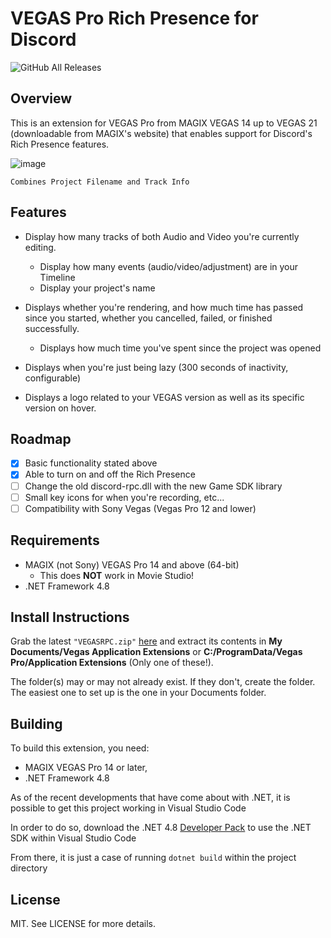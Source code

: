 # VEGAS Pro Rich Presence for Discord

![GitHub All Releases](https://img.shields.io/github/downloads/GlitchyPSIX/VEGASRPC/total?color=355fff&label=total%20downloads&style=flat-square)

## Overview

This is an extension for VEGAS Pro from MAGIX VEGAS 14 up to VEGAS 21 (downloadable from MAGIX's website) that enables support for Discord's Rich Presence features.

![image](https://github.com/user-attachments/assets/4680b057-18e2-4f5b-b50e-b1970889e875)

``Combines Project Filename and Track Info``

## Features

 * Display how many tracks of both Audio and Video you're currently editing.
   * Display how many events (audio/video/adjustment) are in your Timeline
   * Display your project's name

 * Displays whether you're rendering, and how much time has passed since you started, whether you cancelled, failed, or finished successfully.
   * Displays how much time you've spent since the project was opened

 * Displays when you're just being lazy (300 seconds of inactivity, configurable)

 * Displays a logo related to your VEGAS version as well as its specific version on hover.

## Roadmap

 - [x] Basic functionality stated above
 - [x] Able to turn on and off the Rich Presence
 - [ ] Change the old discord-rpc.dll with the new Game SDK library
 - [ ] Small key icons for when you're recording, etc...
 - [ ] Compatibility with Sony Vegas (Vegas Pro 12 and lower)

## Requirements

 * MAGIX (not Sony) VEGAS Pro 14 and above (64-bit)
   * This does **NOT** work in Movie Studio!
 * .NET Framework 4.8

## Install Instructions

Grab the latest `"VEGASRPC.zip"` [here](https://github.com/user-attachments/files/20496355/VEGASRPC.zip) and extract its contents in **My Documents/Vegas Application Extensions** or **C:/ProgramData/Vegas Pro/Application Extensions** (Only one of these!).

The folder(s) may or may not already exist. If they don't, create the folder. The easiest one to set up is the one in your Documents folder.

## Building

To build this extension, you need:
 * MAGIX VEGAS Pro 14 or later,
 * .NET Framework 4.8

As of the recent developments that have come about with .NET, it is possible to get this project working in Visual Studio Code

In order to do so, download the .NET 4.8 [Developer Pack](https://dotnet.microsoft.com/en-us/download/dotnet-framework/thank-you/net48-developer-pack-offline-installer) to use the .NET SDK within Visual Studio Code

From there, it is just a case of running ``dotnet build`` within the project directory


## License

MIT. See LICENSE for more details.
